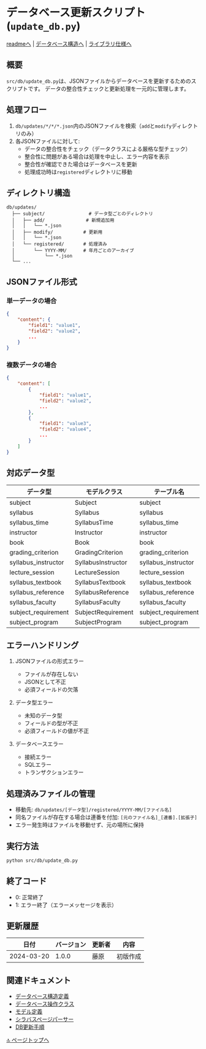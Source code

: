 # データベース更新スクリプト (`update_db.py`)

[readmeへ](../../README.md) | [データベース構造へ](../database/structure.md) | [ライブラリ仕様へ](../database/python.md)

## 概要
`src/db/update_db.py`は、JSONファイルからデータベースを更新するためのスクリプトです。
データの整合性チェックと更新処理を一元的に管理します。

## 処理フロー
1. `db/updates/*/*/*.json`内のJSONファイルを検索（`add`と`modify`ディレクトリのみ）
2. 各JSONファイルに対して:
   - データの整合性をチェック（データクラスによる厳格な型チェック）
   - 整合性に問題がある場合は処理を中止し、エラー内容を表示
   - 整合性が確認できた場合はデータベースを更新
   - 処理成功時は`registered`ディレクトリに移動

## ディレクトリ構造
```
db/updates/
  ├── subject/                # データ型ごとのディレクトリ
  │   ├── add/               # 新規追加用
  │   │   └── *.json
  │   ├── modify/           # 更新用
  │   │   └── *.json
  │   └── registered/       # 処理済み
  │       └── YYYY-MM/      # 年月ごとのアーカイブ
  │           └── *.json
  └── ...
```

## JSONファイル形式
### 単一データの場合
```json
{
    "content": {
        "field1": "value1",
        "field2": "value2",
        ...
    }
}
```

### 複数データの場合
```json
{
    "content": [
        {
            "field1": "value1",
            "field2": "value2",
            ...
        },
        {
            "field1": "value3",
            "field2": "value4",
            ...
        }
    ]
}
```

## 対応データ型
| データ型 | モデルクラス | テーブル名 |
|---------|-------------|------------|
| subject | Subject | subject |
| syllabus | Syllabus | syllabus |
| syllabus_time | SyllabusTime | syllabus_time |
| instructor | Instructor | instructor |
| book | Book | book |
| grading_criterion | GradingCriterion | grading_criterion |
| syllabus_instructor | SyllabusInstructor | syllabus_instructor |
| lecture_session | LectureSession | lecture_session |
| syllabus_textbook | SyllabusTextbook | syllabus_textbook |
| syllabus_reference | SyllabusReference | syllabus_reference |
| syllabus_faculty | SyllabusFaculty | syllabus_faculty |
| subject_requirement | SubjectRequirement | subject_requirement |
| subject_program | SubjectProgram | subject_program |

## エラーハンドリング
1. JSONファイルの形式エラー
   - ファイルが存在しない
   - JSONとして不正
   - 必須フィールドの欠落

2. データ型エラー
   - 未知のデータ型
   - フィールドの型が不正
   - 必須フィールドの値が不正

3. データベースエラー
   - 接続エラー
   - SQLエラー
   - トランザクションエラー

## 処理済みファイルの管理
- 移動先: `db/updates/[データ型]/registered/YYYY-MM/[ファイル名]`
- 同名ファイルが存在する場合は連番を付加: `[元のファイル名]_[連番].[拡張子]`
- エラー発生時はファイルを移動せず、元の場所に保持

## 実行方法
```bash
python src/db/update_db.py
```

## 終了コード
- 0: 正常終了
- 1: エラー終了（エラーメッセージを表示）

## 更新履歴

| 日付 | バージョン | 更新者 | 内容 |
|------|------------|--------|------|
| 2024-03-20 | 1.0.0 | 藤原 | 初版作成 | 

## 関連ドキュメント
- [データベース構造定義](../database/structure.md)
- [データベース操作クラス](database.md)
- [モデル定義](models.md)
- [シラバスページパーサー](raw_page_parser.md)
- [DB更新手順](../database_update_workflow.md)

[🔝 ページトップへ](#データベース更新スクリプト-update_dbpy)